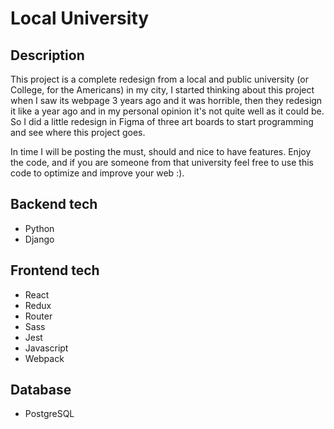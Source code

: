 # Local University

## Description

This project is a complete redesign from a local and public university (or College, for the Americans) in my city, I started thinking about this project when I saw its webpage 3 years ago and it was horrible, then they redesign it like a year ago and in my personal opinion it's not quite well as it could be. So I did a little redesign in Figma of three art boards to start programming and see where this project goes.

In time I will be posting the must, should and nice to have features. Enjoy the code, and if you are someone from that university feel free to use this code to optimize and improve your web :).

## Backend tech

- Python
- Django

## Frontend tech

- React
- Redux
- Router
- Sass
- Jest
- Javascript
- Webpack

## Database

- PostgreSQL
